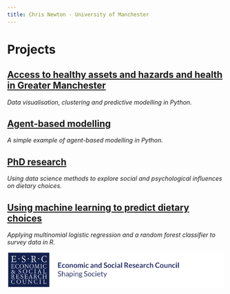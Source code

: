 ```yaml
---
title: Chris Newton - University of Manchester
---
```


# **Projects**

## [Access to healthy assets and hazards and health in Greater Manchester](https://github.com/ChrisDNewton/GreaterManchesterHealth/blob/master/Analysis%20of%20Indices%20of%20Multiple%20Deprivation%20and%20'Access%20to%20Healthy%20Assets%20and%20Hazards'%20Data%20in%20Greater%20Manchester%20(for%20GitHub).ipynb)

  *Data visualisation, clustering and predictive modelling in Python.*

## [Agent-based modelling](https://chrisdnewton.github.io/AgentBasedModelling)

  *A simple example of agent-based modelling in Python.*

## [PhD research](https://chrisdnewton.github.io/Research)

  *Using data science methods to explore social and psychological influences on dietary choices.*

## [Using machine learning to predict dietary choices](https://chrisdnewton.github.io/RandomForest)

  *Applying multinomial logistic regression and a random forest classifier to survey data in R.*
  
  
  
![ESRC logo](https://raw.githubusercontent.com/ChrisDNewton/ChrisDNewton.github.io/master/logo.png)

